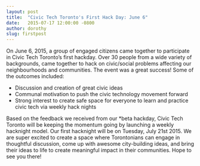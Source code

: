 ```yaml
---
layout: post
title:  "Civic Tech Toronto's First Hack Day: June 6"
date:   2015-07-17 12:00:00 -0800
author: dorothy
slug: firstpost
---
```

On June 6, 2015, a group of engaged citizens came together to participate in Civic Tech Toronto’s first hackday. Over 30 people from a wide variety of backgrounds, came together to hack on civic/social problems affecting our neighbourhoods and communities. The event was a great success! Some of the outcomes included:

* Discussion and creation of great civic ideas
* Communal motivation to push the civic technology movement forward
* Strong interest to create safe space for everyone to learn and practice civic tech via weekly hack nights 

Based on the feedback we received from our \*beta hackday, Civic Tech Toronto will be keeping the momentum going by launching a weekly hacknight model. Our first hacknight will be on Tuesday, July 21st 2015. We are super excited to create a space where Torontonians can engage in thoughtful discussion, come up with awesome city-building ideas, and bring their ideas to life to create meaningful impact in their communities. Hope to see you there!
